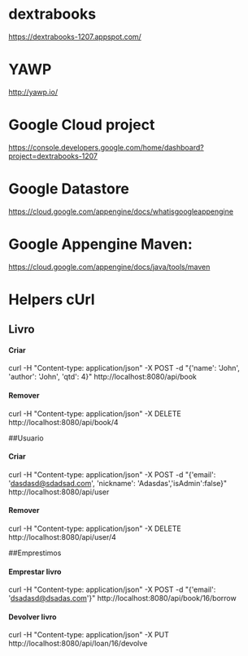 # dextrabooks
https://dextrabooks-1207.appspot.com/

# YAWP
http://yawp.io/

# Google Cloud project
https://console.developers.google.com/home/dashboard?project=dextrabooks-1207

# Google Datastore
https://cloud.google.com/appengine/docs/whatisgoogleappengine

# Google Appengine Maven:
https://cloud.google.com/appengine/docs/java/tools/maven



# Helpers cUrl
## Livro
#### Criar
curl -H "Content-type: application/json" -X POST -d "{'name': 'John', 'author': 'John', 'qtd': 4}" http://localhost:8080/api/book
#### Remover
curl -H "Content-type: application/json" -X DELETE http://localhost:8080/api/book/4

##Usuario
#### Criar
curl -H "Content-type: application/json" -X POST -d "{'email': 'dasdasd@sdadsad.com', 'nickname': 'Adasdas','isAdmin':false}" http://localhost:8080/api/user
#### Remover
curl -H "Content-type: application/json" -X DELETE http://localhost:8080/api/user/4

##Emprestimos
#### Emprestar livro
curl -H "Content-type: application/json" -X POST -d "{'email': 'dsadasd@dsadas.com'}" http://localhost:8080/api/book/16/borrow
#### Devolver livro
curl -H "Content-type: application/json" -X PUT http://localhost:8080/api/loan/16/devolve
